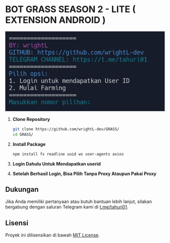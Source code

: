 # BOT GRASS SEASON 2 - LITE ( EXTENSION ANDROID )

![Fitur Grass](GRASS.jpg)

1. **Clone Repository**
   ```bash
   git clone https://github.com/wrightL-dev/GRASS/
   cd GRASS/

2. **Install Package**
   ```bash
   npm install fs readline uuid ws user-agents axios

3. **Login Dahulu Untuk Mendapatkan userid**

4. **Setelah Berhasil Login, Bisa Pilih Tanpa Proxy Ataupun Pakai Proxy**

## Dukungan

Jika Anda memiliki pertanyaan atau butuh bantuan lebih lanjut, silakan bergabung dengan saluran Telegram kami di [t.me/tahuri01](https://t.me/tahuri01).

## Lisensi

Proyek ini dilisensikan di bawah [MIT License](LICENSE).
